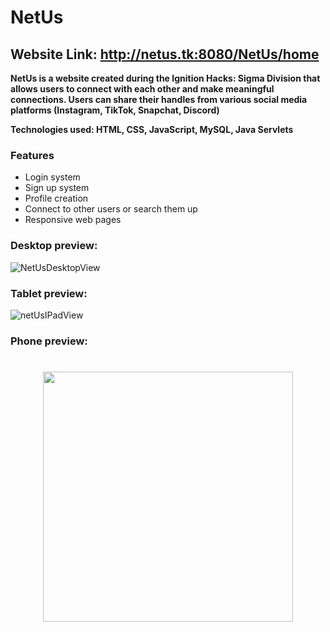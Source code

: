 # NetUs 
## Website Link: http://netus.tk:8080/NetUs/home ## 
**NetUs is a website created during the Ignition Hacks: Sigma Division that allows users to connect with each other and make meaningful connections. Users can share their handles from various social media platforms (Instagram, TikTok, Snapchat, Discord)**

**Technologies used: HTML, CSS, JavaScript, MySQL, Java Servlets**

### Features ###
- Login system
- Sign up system
- Profile creation
- Connect to other users or search them up
- Responsive web pages 

### Desktop preview: ###
![NetUsDesktopView](https://user-images.githubusercontent.com/89033502/187055612-b4cf87c3-c2e3-4715-8dab-32f6e444b4c7.png)

### Tablet preview: ###
![netUsIPadView](https://user-images.githubusercontent.com/89033502/187055651-344a8754-5602-4ea5-9597-3e9713d8e5dd.jpg)

### Phone preview: ###
<h1 align="center">
  <img src="https://user-images.githubusercontent.com/88464166/187078267-a898cd53-1efb-4e56-8add-3bbe0ff4088a.png" width="400" >
</h1>

